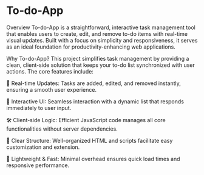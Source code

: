 # To-do-App

Overview
To-do-App is a straightforward, interactive task management tool that enables users to create, edit, and remove to-do items with real-time visual updates. Built with a focus on simplicity and responsiveness, it serves as an ideal foundation for productivity-enhancing web applications.

Why To-do-App?
This project simplifies task management by providing a clean, client-side solution that keeps your to-do list synchronized with user actions. The core features include:

🌼 Real-time Updates: Tasks are added, edited, and removed instantly, ensuring a smooth user experience.

🎯 Interactive UI: Seamless interaction with a dynamic list that responds immediately to user input.

🛠️ Client-side Logic: Efficient JavaScript code manages all core functionalities without server dependencies.

📜 Clear Structure: Well-organized HTML and scripts facilitate easy customization and extension.

🧃 Lightweight & Fast: Minimal overhead ensures quick load times and responsive performance.

